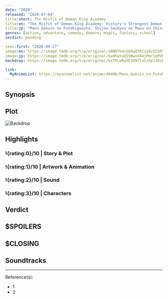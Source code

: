 ```yaml
---
date: "2020"
released: "2020-07-04"
title:short: The Misfit of Demon King Academy
title:en: "The Misfit of Demon King Academy: History's Strongest Demon King Reincarnates and Goes to School with His Descendants"
title:jp: "Maou Gakuin no Futekigousha: Shijou Saikyou no Maou no Shiso, Tensei shite Shison-tachi no Gakkou e"
genres: [action, adventure, comedy, demons, magic, fantasy, school]
verdict: pending

seen:first: "2020-09-27"
image:en: https://image.tmdb.org/t/p/original/xBNR7V4s5b0qQfRCiyEvIC5PS6v.jpg
image:jp: https://image.tmdb.org/t/p/original/kxmhwYaQS98wxV44jPmrIePUGlT.jpg
backdrop: https://image.tmdb.org/t/p/original/bxTRLwRy5E3d97loCxXp136vDDu.jpg

link:
  MyAnimeList: https://myanimelist.net/anime/40496/Maou_Gakuin_no_Futekigousha__Shijou_Saikyou_no_Maou_no_Shiso_Tensei_shite_Shison-tachi_no_Gakkou_e
---
```



## Synopsis

## Plot

![Backdrop]()

## Highlights

### !{rating:0}/10 | Story & Plot

### !{rating:1}/10 | Artwork & Animation

### !{rating:2}/10 | Sound

### !{rating:3}/10 | Characters

## Verdict

## $SPOILERS

## $CLOSING

## Soundtracks

***
Reference(s):

- 1
- 2
